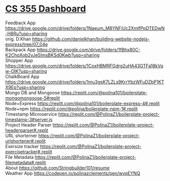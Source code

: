 # [CS 355 Dashboard](https://stringbuilder101.github.io/dashboard.github.io/)
Feedback App
https://drive.google.com/drive/folders/1Naeum_M8YNFiUc2XmlfPpDTEDwN-H8Ru?usp=sharing
<br>orig. D.Khan https://github.com/danielkhan/building-website-nodejs-express/tree/07_04e
<br>Backpack App
https://drive.google.com/drive/folders/1fBhx80C-K2ChqXob2yJe5ImsBKSd0Kwb?usp=sharing
<br>Shopper App
https://drive.google.com/drive/folders/1CoxHBMRFGdrg2uHA43GTFa18kVqw-OIK?usp=sharing
<br>ChalkBoard App
https://drive.google.com/drive/folders/1mu3gsK7LZLs9KrrYbzWFuDZbP1KTX9Ep?usp=sharing
<br>Mongo DB and Mongoose
https://replit.com/@polina101/boilerplate-mongomongoose-5#replit
<br>Node+Express
https://replit.com/@polina101/boilerplate-express-4#.replit
<br>Node+npm
https://replit.com/@polina/boilerplate-npm-1#.replit
<br>Timestamp Microservice
https://replit.com/@PolinaZ1/boilerplate-project-timestamp-3#server.js
<br>Project Header Parser
https://replit.com/@PolinaZ1/boilerplate-project-headerparser#.replit
<br> URL shorterner
https://replit.com/@PolinaZ1/boilerplate-project-urlshortener#.replit
<br>Exersize tracker
https://replit.com/@PolinaZ1/boilerplate-project-exercisetracker#.replit
<br>File Metadata
https://replit.com/@PolinaZ1/boilerplate-project-filemetadata#.replit
<br>About
https://github.com/Stringbuilder101/resume
<br>Weather App
https://codepen.io/polinazclements/pen/wvqEYNQ







